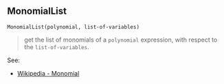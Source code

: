 ## MonomialList

```
MonomialList(polynomial, list-of-variables)
```

> get the list of monomials of a `polynomial` expression, with respect to the `list-of-variables`. 

See:  
* [Wikipedia - Monomial](http://en.wikipedia.org/wiki/Monomial)  
 
